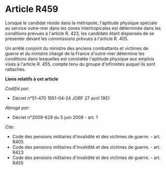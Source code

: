 # Article R459

Lorsque le candidat réside dans la métropole, l'aptitude physique spéciale au service outre-mer dans les zones
intertropicales est déterminée dans les conditions prévues à l'article R. 423, les candidats étant dispensés de se présenter
devant les commissions prévues à l'article R. 405.

Un arrêté conjoint du ministre des anciens combattants et victimes de guerre et du ministre chargé de la France d'outre-mer
détermine les conditions dans lesquelles est constatée l'aptitude physique aux emplois visés à l'article R. 455, compte tenu
du groupe d'infirmités auquel ils sont rattachés.

**Liens relatifs à cet article**

_Codifié par_:

  - Décret n°51-470 1951-04-24 JORF 27 avril 1951

_Abrogé par_:

  - Décret n°2009-629 du 5 juin 2009 - art. 1

_Cite_:

  - Code des pensions militaires d'invalidité et des victimes de guerre. - art. R405
  - Code des pensions militaires d'invalidité et des victimes de guerre. - art. R423
  - Code des pensions militaires d'invalidité et des victimes de guerre. - art. R455

